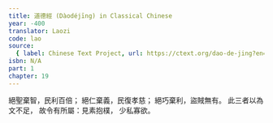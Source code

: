 ```yaml
---
title: 道德經 (Dàodéjīng) in Classical Chinese
year: -400
translator: Laozi
code: lao
source:
  { label: Chinese Text Project, url: https://ctext.org/dao-de-jing?en=off }
isbn: N/A
part: 1
chapter: 19
---
```


絕聖棄智，民利百倍；
絕仁棄義，民復孝慈；
絕巧棄利，盜賊無有。
此三者以為文不足，
故令有所屬：見素抱樸，
少私寡欲。
